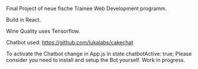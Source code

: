 Final Project of neue fische Trainee Web Development programm.

Build in React.

Wine Quality uses Tensorflow.

Chatbot used: https://github.com/lukalabs/cakechat

To activate the Chatbot change in App.js in state chatbotActive: true;
Please consider you need to install and setup the Bot yourself. Work in progress.

